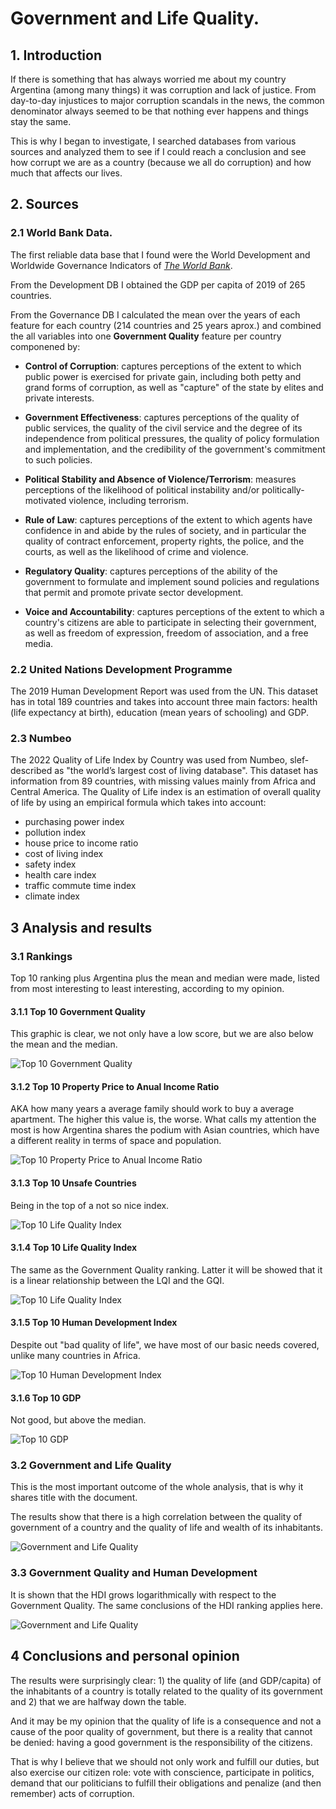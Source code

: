 # Government and Life Quality.

## 1. Introduction

If there is something that has always worried me about my country Argentina (among many things) it was corruption and lack of justice. From day-to-day injustices to major corruption scandals in the news, the common denominator always seemed to be that nothing ever happens and things stay the same.

This is why I began to investigate, I searched databases from various sources and analyzed them to see if I could reach a conclusion and see how corrupt we are as a country (because we all do corruption) and how much that affects our lives.

## 2. Sources

### 2.1 World Bank Data.

The first reliable data base that I found were the World Development and  Worldwide Governance Indicators of [*The World Bank*](https://databank.worldbank.org/home).

From the Development DB I obtained the GDP per capita of 2019 of 265 countries.

From the Governance DB I calculated the mean over the years of each feature for each country (214 countries and 25 years aprox.) and combined the all variables into one **Government Quality** feature per country componened by:

- **Control of Corruption**: captures perceptions of the extent to which public power is exercised for private gain, including both petty and grand forms of corruption, as well as "capture" of the state by elites and private interests.
  
- **Government Effectiveness**: captures perceptions of the quality of public services, the quality of the civil service and the degree of its independence from political pressures, the quality of policy formulation and implementation, and the credibility of the government's commitment to such policies.

- **Political Stability and Absence of Violence/Terrorism**: measures perceptions of the likelihood of political instability and/or politically-motivated violence, including terrorism.

- **Rule of Law**: captures perceptions of the extent to which agents have confidence in and abide by the rules of society, and in particular the quality of contract enforcement, property rights, the police, and the courts, as well as the likelihood of crime and violence.

- **Regulatory Quality**: captures perceptions of the ability of the government to formulate and implement sound policies and regulations that permit and promote private sector development.

- **Voice and Accountability**: captures perceptions of the extent to which a country's citizens are able to participate in selecting their government, as well as freedom of expression, freedom of association, and a free media.

### 2.2 United Nations Development Programme

The 2019 Human Development Report was used from the UN.
This dataset has in total 189 countries and takes into account three main factors: health (life expectancy at birth), education (mean years of schooling) and GDP.

### 2.3 Numbeo

The 2022 Quality of Life Index by Country was used from Numbeo, slef-described as "the world’s largest cost of living database".
This dataset has information from 89 countries, with missing values mainly from Africa and Central America.
The Quality of Life index is an estimation of overall quality of life by using an empirical formula which takes into account: 
- purchasing power index 
- pollution index
- house price to income ratio
- cost of living index
- safety index
- health care index
- traffic commute time index
- climate index

## 3 Analysis and results

### 3.1 Rankings

Top 10 ranking plus Argentina plus the mean and median were made, listed from most interesting to least interesting, according to my opinion.

#### 3.1.1 Top 10 Government Quality

This graphic is clear, we not only have a low score, but we are also below the mean and the median.

![Top 10 Government Quality](https://github.com/giampa14/life_quality_and_government/blob/master/reports/figures/TOP10_GQ.png)

#### 3.1.2 Top 10 Property Price to Anual Income Ratio

AKA how many years a average family should work to buy a average apartment. The higher this value is, the worse.
What calls my attention the most is how Argentina shares the podium with Asian countries, which have a different reality in terms of space and population.

![Top 10 Property Price to Anual Income Ratio](https://github.com/giampa14/life_quality_and_government/blob/master/reports/figures/TOP10_PPAI.png)

#### 3.1.3 Top 10 Unsafe Countries

Being in the top of a not so nice index.

![Top 10 Life Quality Index](https://github.com/giampa14/life_quality_and_government/blob/master/reports/figures/TOP10_USC.png)

#### 3.1.4 Top 10 Life Quality Index

The same as the Government Quality ranking. Latter it will be showed that it is a linear relationship between the LQI and the GQI.

![Top 10 Life Quality Index](https://github.com/giampa14/life_quality_and_government/blob/master/reports/figures/TOP10_LQI.png)


#### 3.1.5 Top 10 Human Development Index

Despite out "bad quality of life", we have most of our basic needs covered, unlike many countries in Africa.

![Top 10 Human Development Index](https://github.com/giampa14/life_quality_and_government/blob/master/reports/figures/TOP10_HDI.png)

#### 3.1.6 Top 10 GDP

Not good, but above the median.

![Top 10 GDP](https://github.com/giampa14/life_quality_and_government/blob/master/reports/figures/TOP10_GDP.png)

### 3.2 Government and Life Quality

This is the most important outcome of the whole analysis, that is why it shares title with the document.

The results show that there is a high correlation between the quality of government of a country and the quality of life and wealth of its inhabitants.

![Government and Life Quality](https://github.com/giampa14/life_quality_and_government/blob/master/reports/figures/QLI_GQ.png)

### 3.3 Government Quality and Human Development

It is shown that the HDI grows logarithmically with respect to the Government Quality.
The same conclusions of the HDI ranking applies here. 

![Government and Life Quality](https://github.com/giampa14/life_quality_and_government/blob/master/reports/figures/HDI_GQ.png)

## 4 Conclusions and personal opinion

The results were surprisingly clear: 1) the quality of life (and GDP/capita) of the inhabitants of a country is totally related to the quality of its government and 2) that we are halfway down the table.

And it may be my opinion that the quality of life is a consequence and not a cause of the poor quality of government, but there is a reality that cannot be denied: having a good government is the responsibility of the citizens.

That is why I believe that we should not only work and fulfill our duties, but also exercise our citizen role: vote with conscience, participate in politics, demand that our politicians to fulfill their obligations and penalize (and then remember) acts of corruption.
